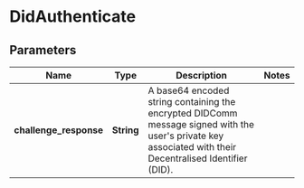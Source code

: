 # DidAuthenticate
## Parameters

| Name | Type | Description | Notes |
|------------ | ------------- | ------------- | -------------|
| **challenge\_response** | **String** | A base64 encoded string containing the encrypted DIDComm  message signed with the user&#39;s private key associated with  their Decentralised Identifier (DID). |   |

